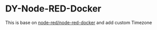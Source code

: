 # DY-Node-RED-Docker

This is base on [node-red/node-red-docker](https://github.com/node-red/node-red-docker) and add custom Timezone

